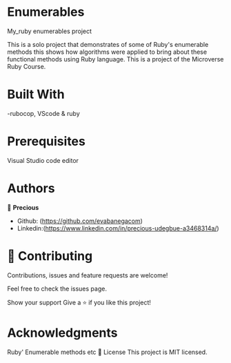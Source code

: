 # Enumerables
My_ruby enumerables project

This is a solo project that demonstrates of some of Ruby's enumerable methods this shows how algorithms were applied to bring about these functional methods using Ruby language. 
This is a project of the Microverse Ruby Course.

# Built With

-rubocop, VScode & ruby

# Prerequisites
Visual Studio code editor

# Authors

👤 **Precious**

- Github: (https://github.com/evabanegacom)
- Linkedin:(https://www.linkedin.com/in/precious-udegbue-a3468314a/)


# 🤝 Contributing
Contributions, issues and feature requests are welcome!

Feel free to check the issues page.

Show your support
Give a ⭐️ if you like this project!

# Acknowledgments

Ruby' Enumerable methods
etc
📝 License
This project is MIT licensed.